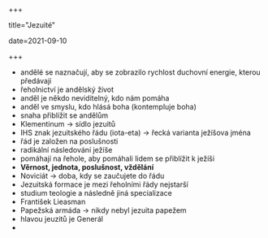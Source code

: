 +++

title="Jezuité"

date=2021-09-10

+++

- andělé se naznačují, aby se zobrazilo rychlost duchovní energie, kterou předávají
- řeholnictví je andělský život
- anděl je někdo neviditelný, kdo nám pomáha
- anděl ve smyslu, kdo hlásá boha (kontempluje boha)
- snaha přiblížit se andělům
- Klementinum $\to$ sídlo jezuitů
- IHS znak jezuitského řádu (iota-eta) $\to$ řecká varianta ježíšova jména
- řád je založen na poslušnosti
- radikální následování ježíše
- pomáhají na řehole, aby pomáhali lidem se přiblížit k ježíši
- **Věrnost, jednota, poslušnost, vždělání**
- Noviciát $\to$ doba, kdy se zaučujete do řádu
- Jezuitská formace je mezi řeholními řády nejstarší
- studium teologie a následně jiná specializace
- František Lieasman
- Papežská armáda $\to$ nikdy nebyl jezuita papežem
- hlavou jeuzitů je Generál
- 